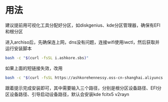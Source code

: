 # 用法

建议提前用可视化工具分配好分区，如diskgenius、kde分区管理器，确保有EFI和根分区

进入archiso后，先确保连上网，dns没有问题，连接wifi使用iwctl，然后获取并运行安装脚本

```bash
bash -c "$(curl -fsSL i.ashkore.sbs)"
```

如果上面的短链接失效，改用

```bash
bash -c "$(curl -fsSL https://ashkorehennessy.oss-cn-shanghai.aliyuncs.com/arch-install.sh)"
```

跟着提示完成安装即可，其中需要输入三个路径，分别是根分区设备路径、EFI分区设备路径、引导启动设备路径，默认会安装kde fcitx5 v2rayn
